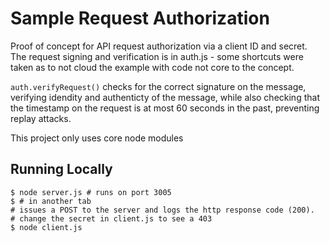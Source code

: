 # Sample Request Authorization

Proof of concept for API request authorization via a client ID and secret.
The request signing and verification is in auth.js - some shortcuts were taken
as to not cloud the example with code not core to the concept.

`auth.verifyRequest()` checks for the correct signature on the message,
verifying idendity and authenticty of the message, while also checking that
the timestamp on the request is at most 60 seconds in the past, preventing
replay attacks.

This project only uses core node modules

## Running Locally

    $ node server.js # runs on port 3005
    $ # in another tab
    # issues a POST to the server and logs the http response code (200).
    # change the secret in client.js to see a 403
    $ node client.js